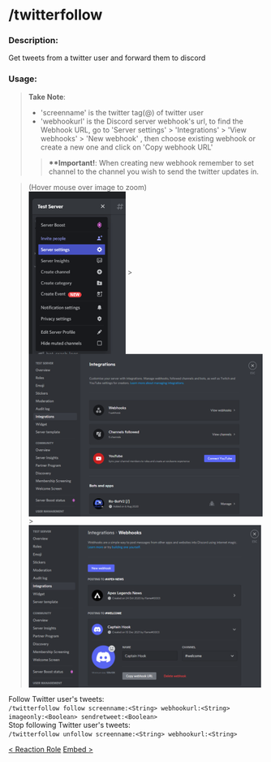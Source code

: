 # /twitterfollow

### Description:
Get tweets from a twitter user and forward them to discord<br>

### Usage:
> **Take Note**:<br>
> - 'screenname' is the twitter tag(@) of twitter user
> - 'webhookurl' is the Discord server webhook's url, to find the Webhook URL, go to 'Server settings' > 'Integrations' > 'View webhooks' > 'New webhook' , then choose existing webhook or create a new one and click on 'Copy webhook URL'
>> **\*\*Important!**: When creating new webhook remember to set channel to the channel you wish to send the twitter updates in.<br>

> (Hover mouse over image to zoom)<br>
> <img class='docimages left' src="/images/server_settings.png" alt="Server Settings" style="height:320px; vertical-align:middle;"> > <img class='docimages' src="/images/integrations.png" alt="Integrations" style="height:320px; vertical-align:middle;"> > <img class='docimages right' src="/images/webhook.png" alt="Webhook" style="height:320px; vertical-align:middle;">

Follow Twitter user's tweets:<br>
`/twitterfollow follow screenname:<String> webhookurl:<String> imageonly:<Boolean> sendretweet:<Boolean>`<br>
Stop following Twitter user's tweets:<br>
`/twitterfollow unfollow screenname:<String> webhookurl:<String>`<br>

<a class="button prev" href="./#/commands/utilitycommands/reactrole" role="button">< Reaction Role</a>
<a class="button next" href="./#/commands/utilitycommands/embed" role="button">Embed ></a>